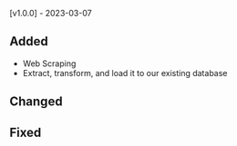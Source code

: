 [v1.0.0] - 2023-03-07

## Added
- Web Scraping
- Extract, transform, and load it to our existing database
## Changed

## Fixed
